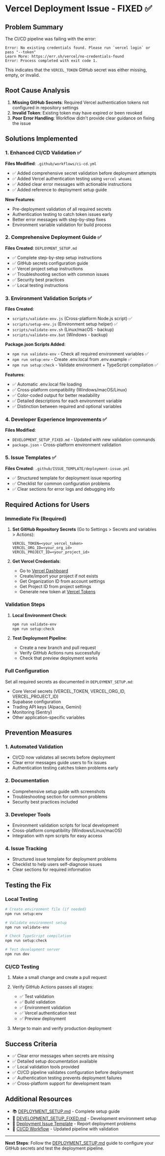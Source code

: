 # Vercel Deployment Issue - FIXED ✅

## Problem Summary
The CI/CD pipeline was failing with the error:
```
Error: No existing credentials found. Please run `vercel login` or pass "--token"
Learn More: https://err.sh/vercel/no-credentials-found
Error: Process completed with exit code 1.
```

This indicates that the `VERCEL_TOKEN` GitHub secret was either missing, empty, or invalid.

## Root Cause Analysis
1. **Missing GitHub Secrets**: Required Vercel authentication tokens not configured in repository settings
2. **Invalid Token**: Existing token may have expired or been revoked
3. **Poor Error Handling**: Workflow didn't provide clear guidance on fixing the issue

## Solutions Implemented

### 1. Enhanced CI/CD Validation ✅
**Files Modified**: `.github/workflows/ci-cd.yml`

- ✅ Added comprehensive secret validation before deployment attempts
- ✅ Added Vercel authentication testing using `vercel whoami`
- ✅ Added clear error messages with actionable instructions
- ✅ Added reference to deployment setup guide

**New Features**:
- Pre-deployment validation of all required secrets
- Authentication testing to catch token issues early
- Better error messages with step-by-step fixes
- Environment variable validation for build process

### 2. Comprehensive Deployment Guide ✅
**Files Created**: `DEPLOYMENT_SETUP.md`

- ✅ Complete step-by-step setup instructions
- ✅ GitHub secrets configuration guide
- ✅ Vercel project setup instructions
- ✅ Troubleshooting section with common issues
- ✅ Security best practices
- ✅ Local testing instructions

### 3. Environment Validation Scripts ✅
**Files Created**: 
- `scripts/validate-env.js` (Cross-platform Node.js script) ✅
- `scripts/setup-env.js` (Environment setup helper) ✅
- `scripts/validate-env.sh` (Linux/macOS - backup)
- `scripts/validate-env.bat` (Windows - backup)

**Package.json Scripts Added**:
- `npm run validate-env` - Check all required environment variables ✅
- `npm run setup:env` - Create .env.local from .env.example ✅
- `npm run setup:check` - Validate environment + TypeScript compilation ✅

**Features**:
- ✅ Automatic .env.local file loading
- ✅ Cross-platform compatibility (Windows/macOS/Linux)
- ✅ Color-coded output for better readability
- ✅ Detailed descriptions for each environment variable
- ✅ Distinction between required and optional variables

### 4. Developer Experience Improvements ✅
**Files Modified**: 
- `DEVELOPMENT_SETUP_FIXED.md` - Updated with new validation commands
- `package.json` - Cross-platform environment validation

### 5. Issue Templates ✅
**Files Created**: `.github/ISSUE_TEMPLATE/deployment-issue.yml`

- ✅ Structured template for deployment issue reporting
- ✅ Checklist for common configuration problems
- ✅ Clear sections for error logs and debugging info

## Required Actions for Users

### Immediate Fix (Required)
1. **Set GitHub Repository Secrets** (Go to Settings > Secrets and variables > Actions):
   ```
   VERCEL_TOKEN=<your_vercel_token>
   VERCEL_ORG_ID=<your_org_id>
   VERCEL_PROJECT_ID=<your_project_id>
   ```

2. **Get Vercel Credentials**:
   - Go to [Vercel Dashboard](https://vercel.com/dashboard)
   - Create/import your project if not exists
   - Get Organization ID from account settings
   - Get Project ID from project settings
   - Generate new token at [Vercel Tokens](https://vercel.com/account/tokens)

### Validation Steps
1. **Local Environment Check**:
   ```bash
   npm run validate-env
   npm run setup:check
   ```

2. **Test Deployment Pipeline**:
   - Create a new branch and pull request
   - Verify GitHub Actions runs successfully
   - Check that preview deployment works

### Full Configuration
Set all required secrets as documented in `DEPLOYMENT_SETUP.md`:
- Core Vercel secrets (VERCEL_TOKEN, VERCEL_ORG_ID, VERCEL_PROJECT_ID)
- Supabase configuration
- Trading API keys (Alpaca, Gemini)
- Monitoring (Sentry)
- Other application-specific variables

## Prevention Measures

### 1. Automated Validation
- CI/CD now validates all secrets before deployment
- Clear error messages guide users to fix issues
- Authentication testing catches token problems early

### 2. Documentation
- Comprehensive setup guide with screenshots
- Troubleshooting section for common problems
- Security best practices included

### 3. Developer Tools
- Environment validation scripts for local development
- Cross-platform compatibility (Windows/Linux/macOS)
- Integration with npm scripts for easy access

### 4. Issue Tracking
- Structured issue template for deployment problems
- Checklist to help users self-diagnose issues
- Clear sections for required information

## Testing the Fix

### Local Testing
```bash
# Create environment file (if needed)
npm run setup:env

# Validate environment setup
npm run validate-env

# Check TypeScript compilation
npm run setup:check

# Test development server
npm run dev
```

### CI/CD Testing
1. Make a small change and create a pull request
2. Verify GitHub Actions passes all stages:
   - ✅ Test validation
   - ✅ Build validation  
   - ✅ Environment validation
   - ✅ Vercel authentication test
   - ✅ Preview deployment

3. Merge to main and verify production deployment

## Success Criteria
- ✅ Clear error messages when secrets are missing
- ✅ Detailed setup documentation available
- ✅ Local validation tools provided
- ✅ CI/CD pipeline validates configuration before deployment
- ✅ Authentication testing prevents deployment failures
- ✅ Cross-platform support for development team

## Additional Resources
- 📚 [DEPLOYMENT_SETUP.md](./DEPLOYMENT_SETUP.md) - Complete setup guide
- 🔧 [DEVELOPMENT_SETUP_FIXED.md](./DEVELOPMENT_SETUP_FIXED.md) - Development environment setup
- 🐛 [Deployment Issue Template](.github/ISSUE_TEMPLATE/deployment-issue.yml) - Report deployment problems
- 🚀 [CI/CD Workflow](.github/workflows/ci-cd.yml) - Updated pipeline with validation

---

**Next Steps**: Follow the [DEPLOYMENT_SETUP.md](./DEPLOYMENT_SETUP.md) guide to configure your GitHub secrets and test the deployment pipeline.